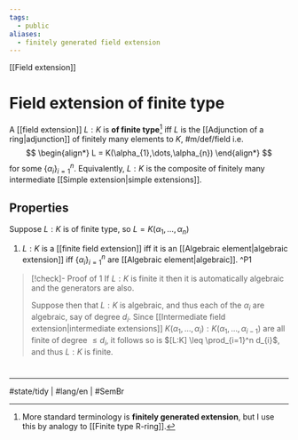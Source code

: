 ```yaml
---
tags:
  - public
aliases:
  - finitely generated field extension
---
```

[[Field extension]]
# Field extension of finite type

A [[field extension]] $L:K$ is **of finite type**[^term] iff $L$ is the [[Adjunction of a ring|adjunction]] of finitely many elements to $K$, #m/def/field 
i.e.
$$
\begin{align*}
L = K(\alpha_{1},\dots,\alpha_{n})
\end{align*}
$$
for some $\{ \alpha_{i} \}_{i=1}^n$.
Equivalently, $L:K$ is the composite of finitely many intermediate [[Simple extension|simple extensions]].

  [^term]: More standard terminology is **finitely generated extension**, but I use this by analogy to [[Finite type R-ring]].

## Properties

Suppose $L:K$ is of finite type, so $L = K(\alpha_{1},\dots,\alpha_{n})$

1. $L:K$ is a [[finite field extension]] iff it is an [[Algebraic element|algebraic extension]] iff $\{ \alpha_{i} \}_{i=1}^n$ are [[Algebraic element|algebraic]]. ^P1

> [!check]- Proof of 1
> If $L:K$ is finite it then it is automatically algebraic and the generators are also.
> 
> Suppose then that $L:K$ is algebraic, and thus each of the $\alpha_{i}$ are algebraic, say of degree $d_{i}$.
> Since [[Intermediate field extension|intermediate extensions]] $K(\alpha_{1},\dots,\alpha_{i}) : K(\alpha_{1},\dots,\alpha_{i-1})$ are all finite of degree $\leq d_{i}$,
> it follows so is $[L:K] \leq \prod_{i=1}^n d_{i}$, and thus $L:K$ is finite. <span class="QED"/>

#
---
#state/tidy | #lang/en | #SemBr
